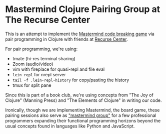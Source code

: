 # Mastermind Clojure Pairing Group at The Recurse Center

This is an attempt to implement the [Mastermind code breaking game][mastermind]
via pair programming in Clojure with friends at [Recurse Center][recurse].

For pair programming, we're using:

- tmate (hi-res terminal sharing)
- Zoom (audio/video)
- vim with fireplace for quasi-repl and file eval
- `lein repl` for nrepl server
- `tail -f .lein-repl-history` for copy/pasting the history
- tmux for split pane

Since this is part of a book club, we're using concepts from "The Joy of
Clojure" (Manning Press) and "The Elements of Clojure" in writing our code.

Ironically, though we are implementing Mastermind, the board game, these
pairing sessions also serve as ["mastermind group"][group] for a few
professional programmers expanding their functional programming horizons beyond
the usual concepts found in languages like Python and JavaScript.

[recurse]: https://recurse.com
[mastermind]: https://en.wikipedia.org/wiki/Mastermind_(board_game)
[group]: https://en.wikipedia.org/wiki/Mastermind_group

